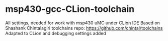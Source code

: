 # msp430-gcc-CLion-toolchain
All settings, needed for work with msp430 uMC under CLion IDE
Based on Shashank Chintalagiri toolchains repo: https://github.com/chintal/toolchains
Adapted to CLion and debugging settings added
